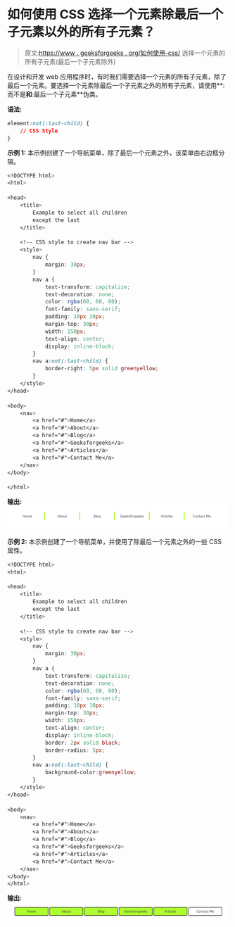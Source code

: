 # 如何使用 CSS 选择一个元素除最后一个子元素以外的所有子元素？

> 原文:[https://www . geeksforgeeks . org/如何使用-css/](https://www.geeksforgeeks.org/how-to-select-all-children-of-an-element-except-the-last-child-using-css/) 选择一个元素的所有子元素(最后一个子元素除外)

在设计和开发 web 应用程序时，有时我们需要选择一个元素的所有子元素，除了最后一个元素。要选择一个元素除最后一个子元素之外的所有子元素，请使用**:而不是**和**:最后一个子元素**伪类。

**语法:**

```css
element:not(:last-child) { 
    // CSS Style
}

```

**示例 1:** 本示例创建了一个导航菜单，除了最后一个元素之外，该菜单由右边框分隔。

```css
<!DOCTYPE html>
<html>

<head>
    <title>
        Example to select all children
        except the last
    </title>

    <!-- CSS style to create nav bar -->
    <style>
        nav {
            margin: 30px;
        }
        nav a {
            text-transform: capitalize;
            text-decoration: none;
            color: rgba(60, 60, 60);
            font-family: sans-serif;
            padding: 10px 10px;
            margin-top: 30px;
            width: 150px;
            text-align: center;
            display: inline-block;
        }
        nav a:not(:last-child) {
            border-right: 5px solid greenyellow;
        }
    </style>
</head>

<body>
    <nav>
        <a href="#">Home</a>
        <a href="#">About</a>
        <a href="#">Blog</a>
        <a href="#">Geeksforgeeks</a>
        <a href="#">Articles</a>
        <a href="#">Contact Me</a>
    </nav>
</body>

</html>                    
```

**输出:**
![nevigation menu](img/4db7c6de822967f747979738c66c58b5.png)

**示例 2:** 本示例创建了一个导航菜单，并使用了除最后一个元素之外的一些 CSS 属性。

```css
<!DOCTYPE html>
<html>

<head>
    <title>
        Example to select all children
        except the last
    </title>

    <!-- CSS style to create nav bar -->
    <style>
        nav {
            margin: 30px;
        }
        nav a {
            text-transform: capitalize;
            text-decoration: none;
            color: rgba(60, 60, 60);
            font-family: sans-serif;
            padding: 10px 10px;
            margin-top: 30px;
            width: 150px;
            text-align: center;
            display: inline-block;
            border: 2px solid black;
            border-radius: 5px;
        }
        nav a:not(:last-child) {
            background-color:greenyellow;
        }
    </style>
</head>

<body>
    <nav>
        <a href="#">Home</a>
        <a href="#">About</a>
        <a href="#">Blog</a>
        <a href="#">Geeksforgeeks</a>
        <a href="#">Articles</a>
        <a href="#">Contact Me</a>
    </nav>
</body>
</html>                    
```

**输出:**
![](img/2d1aa35f00ea749ad513f20461b15ddf.png)